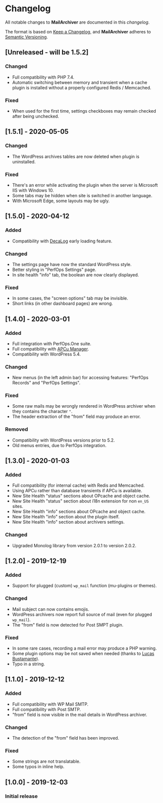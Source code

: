 # Changelog
All notable changes to **MailArchiver** are documented in this *changelog*.

The format is based on [Keep a Changelog](https://keepachangelog.com/en/1.0.0/), and **MailArchiver** adheres to [Semantic Versioning](https://semver.org/spec/v2.0.0.html).

## [Unreleased - will be 1.5.2]
### Changed
- Full compatibility with PHP 7.4.
- Automatic switching between memory and transient when a cache plugin is installed without a properly configured Redis / Memcached.
### Fixed
- When used for the first time, settings checkboxes may remain checked after being unchecked.

## [1.5.1] - 2020-05-05
### Changed
- The WordPress archives tables are now deleted when plugin is uninstalled.
### Fixed
- There's an error while activating the plugin when the server is Microsoft IIS with Windows 10.
- Some tabs may be hidden when site is switched in another language.
- With Microsoft Edge, some layouts may be ugly.

## [1.5.0] - 2020-04-12
### Added
- Compatibility with [DecaLog](https://wordpress.org/plugins/decalog/) early loading feature.
### Changed
- The settings page have now the standard WordPress style.
- Better styling in "PerfOps Settings" page.
- In site health "info" tab, the boolean are now clearly displayed.
### Fixed
- In some cases, the "screen options" tab may be invisible.
- Short links (in other dashboard pages) are wrong. 

## [1.4.0] - 2020-03-01
### Added
- Full integration with PerfOps.One suite.
- Full compatibility with [APCu Manager](https://wordpress.org/plugins/apcu-manager/).
- Compatibility with WordPress 5.4.
### Changed
- New menus (in the left admin bar) for accessing features: "PerfOps Records" and "PerfOps Settings".
### Fixed
- Some raw mails may be wrongly rendered in WordPress archiver when they contains the character `"`.
- The header extraction of the "from" field may produce an error.
### Removed
- Compatibility with WordPress versions prior to 5.2.
- Old menus entries, due to PerfOps integration.

## [1.3.0] - 2020-01-03
### Added
- Full compatibility (for internal cache) with Redis and Memcached.
- Using APCu rather than database transients if APCu is available.
- New Site Health "status" sections about OPcache and object cache. 
- New Site Health "status" section about i18n extension for non `en_US` sites.
- New Site Health "info" sections about OPcache and object cache.
- New Site Health "info" section about the plugin itself.
- New Site Health "info" section about archivers settings. 
### Changed
- Upgraded Monolog library from version 2.0.1 to version 2.0.2.

## [1.2.0] - 2019-12-19
### Added
- Support for plugged (custom) `wp_mail` function (mu-plugins or themes).
### Changed
- Mail subject can now contains emojis.
- WordPress archivers now report full source of mail (even for plugged `wp_mail`).
- The "from" field is now detected for Post SMPT plugin.
### Fixed
- In some rare cases, recording a mail error may produce a PHP warning.
- Some plugin options may be not saved when needed (thanks to [Lucas Bustamante](https://github.com/Luc45)).
- Typo in a string.

## [1.1.0] - 2019-12-12
### Added
- Full compatibility with WP Mail SMTP.
- Full compatibility with Post SMTP.
- "from" field is now visible in the mail details in WordPress archiver.
### Changed
- The detection of the "from" field has been improved.
### Fixed
- Some strings are not translatable.
- Some typos in inline help. 

## [1.0.0] - 2019-12-03
### Initial release
